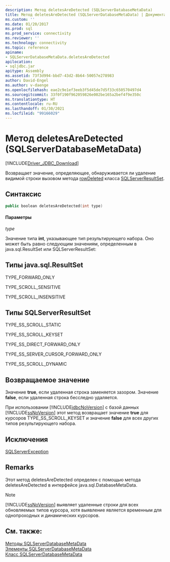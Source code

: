 ```yaml
---
description: Метод deletesAreDetected (SQLServerDatabaseMetaData)
title: Метод deletesAreDetected (SQLServerDatabaseMetaData) | Документация Майкрософт
ms.custom: ''
ms.date: 01/20/2017
ms.prod: sql
ms.prod_service: connectivity
ms.reviewer: ''
ms.technology: connectivity
ms.topic: reference
apiname:
- SQLServerDatabaseMetaData.deletesAreDetected
apilocation:
- sqljdbc.jar
apitype: Assembly
ms.assetid: 73f3d994-bbd7-43d2-8b64-50057e278983
author: David-Engel
ms.author: v-daenge
ms.openlocfilehash: eae2c9e1ef3eeb3f5d45de7d5f33c650570497d4
ms.sourcegitcommit: 33f0f190f962059826e002be165a2bef4f9e350c
ms.translationtype: HT
ms.contentlocale: ru-RU
ms.lasthandoff: 01/30/2021
ms.locfileid: "99166029"
---
```

# <a name="deletesaredetected-method-sqlserverdatabasemetadata"></a>Метод deletesAreDetected (SQLServerDatabaseMetaData)

[!INCLUDE[Driver_JDBC_Download](../../../includes/driver_jdbc_download.md)]

  Возвращает значение, определяющее, обнаруживается ли удаление видимой строки вызовом метода [rowDeleted](../../../connect/jdbc/reference/rowdeleted-method-sqlserverresultset.md) класса [SQLServerResultSet](../../../connect/jdbc/reference/sqlserverresultset-class.md).  
  
## <a name="syntax"></a>Синтаксис  
  
```cpp
public boolean deletesAreDetected(int type)  
```  
  
#### <a name="parameters"></a>Параметры  
 *type*  
  
 Значение типа **int**, указывающее тип результирующего набора. Оно может быть равно следующим значениям, определенным в java.sql.ResultSet или SQLServerResultSet:  
  
## <a name="javasqlresultset-types"></a>Типы java.sql.ResultSet  
 TYPE_FORWARD_ONLY  
  
 TYPE_SCROLL_SENSITIVE  
  
 TYPE_SCROLL_INSENSITIVE  
  
## <a name="sqlserverresultset-types"></a>Типы SQLServerResultSet  
 TYPE_SS_SCROLL_STATIC  
  
 TYPE_SS_SCROLL_KEYSET  
  
 TYPE_SS_DIRECT_FORWARD_ONLY  
  
 TYPE_SS_SERVER_CURSOR_FORWARD_ONLY  
  
 TYPE_SS_SCROLL_DYNAMIC  
  
## <a name="return-value"></a>Возвращаемое значение  
 Значение **true**, если удаленная строка заменяется зазором. Значение **false**, если удаленная строка бесследно удаляется.  
  
 При использовании [!INCLUDE[jdbcNoVersion](../../../includes/jdbcnoversion_md.md)] с базой данных [!INCLUDE[ssNoVersion](../../../includes/ssnoversion-md.md)] этот метод возвращает значение **true** для курсоров TYPE_SS_SCROLL_KEYSET и значение **false** для всех других типов результирующего набора.  
  
## <a name="exceptions"></a>Исключения  
 [SQLServerException](../../../connect/jdbc/reference/sqlserverexception-class.md)  
  
## <a name="remarks"></a>Remarks  
 Этот метод deletesAreDetected определен с помощью метода deletesAreDetected в интерфейсе java.sql.DatabaseMetaData.  
  
> [!NOTE]  
>  [!INCLUDE[ssNoVersion](../../../includes/ssnoversion-md.md)] выявляет удаленные строки для всех обновляемых типов курсора, хотя выявление является временным для однопроходных и динамических курсоров.  
  
## <a name="see-also"></a>См. также:  
 [Методы SQLServerDatabaseMetaData](../../../connect/jdbc/reference/sqlserverdatabasemetadata-methods.md)   
 [Элементы SQLServerDatabaseMetaData](../../../connect/jdbc/reference/sqlserverdatabasemetadata-members.md)   
 [Класс SQLServerDatabaseMetaData](../../../connect/jdbc/reference/sqlserverdatabasemetadata-class.md)  
  
  
